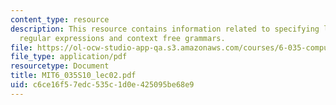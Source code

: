 ```yaml
---
content_type: resource
description: This resource contains information related to specifying languages with
  regular expressions and context free grammars.
file: https://ol-ocw-studio-app-qa.s3.amazonaws.com/courses/6-035-computer-language-engineering-spring-2010/c6ce16f57edc535c1d0e425095be68e9_MIT6_035S10_lec02.pdf
file_type: application/pdf
resourcetype: Document
title: MIT6_035S10_lec02.pdf
uid: c6ce16f5-7edc-535c-1d0e-425095be68e9
---
```

